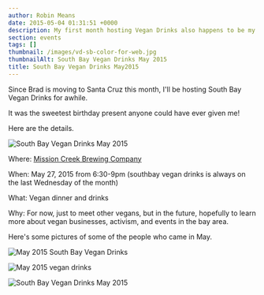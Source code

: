 ```yaml
---
author: Robin Means
date: 2015-05-04 01:31:51 +0000
description: My first month hosting Vegan Drinks also happens to be my birthday month!
section: events
tags: []
thumbnail: /images/vd-sb-color-for-web.jpg
thumbnailAlt: South Bay Vegan Drinks May 2015
title: South Bay Vegan Drinks May2015
---
```


Since Brad is moving to Santa Cruz this month, I'll be hosting South Bay Vegan Drinks for awhile.

It was the sweetest birthday present anyone could have ever given me!

Here are the details.

![South Bay Vegan Drinks May 2015](/images/VDflier-for-web.jpg)

Where: [Mission Creek Brewing Company](http://www.yelp.com/biz/mission-creek-brewing-co-san-jose)

When: May 27, 2015 from 6:30-9pm (southbay vegan drinks is always on the last Wednesday of the month)

What: Vegan dinner and drinks

Why: For now, just to meet other vegans, but in the future, hopefully to learn more about vegan businesses, activism, and events in the bay area.

Here's some pictures of some of the people who came in May.

![May 2015 South Bay Vegan Drinks](/images/vegandrinks-may2015.jpeg)

![May 2015 vegan drinks](/images/vegan-drinks-may2015-2.jpeg)

![South Bay Vegan Drinks May 2015](/images/5-27-15.JPG)

